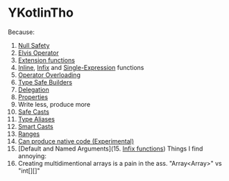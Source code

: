 # YKotlinTho
Because:
1. [Null Safety](https://kotlinlang.org/docs/reference/null-safety.html)
2. [Elvis Operator](https://kotlinlang.org/docs/reference/null-safety.html#elvis-operator)
3. [Extension functions](https://kotlinlang.org/docs/reference/extensions.html)
4. [Inline](https://kotlinlang.org/docs/reference/inline-functions.html), [Infix](https://kotlinlang.org/docs/reference/functions.html#infix-notation) and [Single-Expression](https://kotlinlang.org/docs/reference/functions.html#single-expression-functions) functions
5. [Operator Overloading](https://kotlinlang.org/docs/reference/operator-overloading.html)
6. [Type Safe Builders](https://kotlinlang.org/docs/reference/type-safe-builders.html)
7. [Delegation](https://kotlinlang.org/docs/reference/delegation.html)
8. [Properties](https://kotlinlang.org/docs/reference/properties.html)
9. Write less, produce more
10. [Safe Casts](https://kotlinlang.org/docs/reference/null-safety.html#elvis-operator)
11. [Type Aliases](https://kotlinlang.org/docs/reference/type-aliases.html)
12. [Smart Casts](https://kotlinlang.org/docs/reference/typecasts.html#smart-casts)
13. [Ranges](https://kotlinlang.org/docs/reference/ranges.html)
14. [Can produce native code (Experimental)](https://github.com/JetBrains/kotlin-native)
15. [Default and Named Arguments](15. [Infix functions](https://kotlinlang.org/docs/reference/functions.html#infix-notation))
Things I find annoying:
1. Creating multidimentional arrays is a pain in the ass. "Array<Array<Int>>" vs "int[][]"
